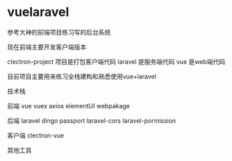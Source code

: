 # vuelaravel
参考大神的前端项目练习写的后台系统

现在前端主要开发客户端版本

clectron-project 项目是打包客户端代码
laravel 是服务端代码
vue 是web端代码

目前项目主要用来练习全栈建构和熟悉使用vue+laravel

技术栈

前端
vue
vuex
axios
elementUI
webpakage

后端
laravel
dingo
passport
laravel-cors
laravel-pormission

客户端
clectron-vue

其他工具
